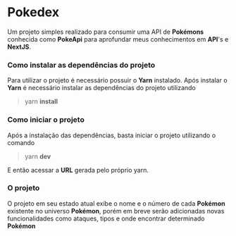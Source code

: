 # Pokedex
Um projeto simples realizado para consumir uma API de **Pokémons** conhecida como **PokeApi** para aprofundar meus conhecimentos em **API**'s e **NextJS**.

### Como instalar as dependências do projeto

Para utilizar o projeto é necessário possuir o **Yarn** instalado. Após instalar o **Yarn** é necessário instalar as dependências do projeto utilizando

 > yarn **install**

### Como iniciar o projeto

Após a instalação das dependências, basta iniciar o projeto utilizando o comando

  > yarn **dev**

E então acessar a **URL** gerada pelo próprio yarn.

### O projeto

O projeto em seu estado atual exibe o nome e o número de cada **Pokémon** existente no universo **Pokémon**, porém em breve serão adicionadas novas funcionalidades como ataques, tipos e onde encontrar determinado **Pokémon**